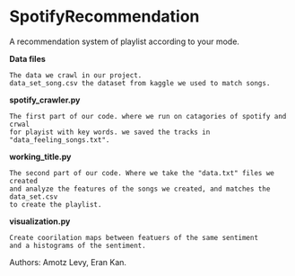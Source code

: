 # SpotifyRecommendation
A recommendation system of playlist according to your mode.


**Data files**
    
    The data we crawl in our project.
    data_set_song.csv the dataset from kaggle we used to match songs.
    

**spotify_crawler.py**

    The first part of our code. where we run on catagories of spotify and crwal 
    for playist with key words. we saved the tracks in "data_feeling_songs.txt".
    
**working_title.py**

    The second part of our code. Where we take the "data.txt" files we created 
    and analyze the features of the songs we created, and matches the data_set.csv 
    to create the playlist.
    
**visualization.py**

    Create coorilation maps between featuers of the same sentiment 
    and a histograms of the sentiment.

Authors: Amotz Levy, Eran Kan.
